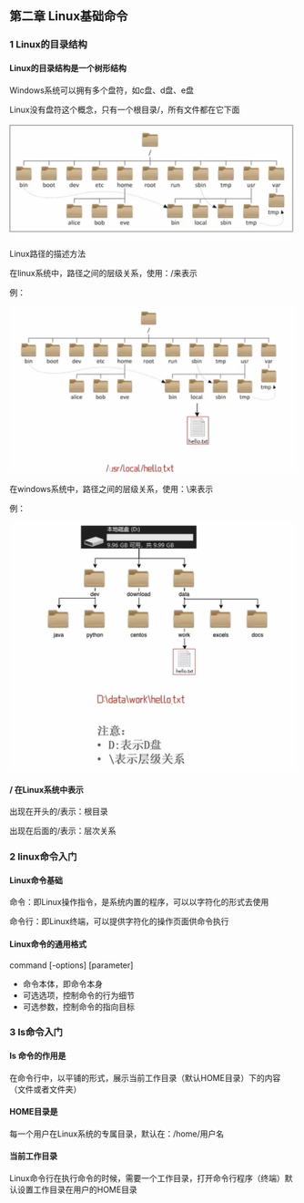 ## 第二章 Linux基础命令

### 1 Linux的目录结构

#### Linux的目录结构是一个树形结构

Windows系统可以拥有多个盘符，如c盘、d盘、e盘

Linux没有盘符这个概念，只有一个根目录/，所有文件都在它下面

![image-20240730164550318](linux.assets/image-20240730164550318.png)

Linux路径的描述方法

在linux系统中，路径之间的层级关系，使用：/来表示

例：

![image-20240730164910949](linux.assets/image-20240730164910949.png)

在windows系统中，路径之间的层级关系，使用：\来表示

例：

![image-20240730164936024](linux.assets/image-20240730164936024.png)

#### / 在Linux系统中表示

出现在开头的/表示：根目录

出现在后面的/表示：层次关系

### 2 linux命令入门

#### Linux命令基础

命令：即Linux操作指令，是系统内置的程序，可以以字符化的形式去使用

命令行：即Linux终端，可以提供字符化的操作页面供命令执行

#### Linux命令的通用格式

command [-options] [parameter]

+ 命令本体，即命令本身
+ 可选选项，控制命令的行为细节
+ 可选参数，控制命令的指向目标

### 3 ls命令入门

#### ls 命令的作用是

在命令行中，以平铺的形式，展示当前工作目录（默认HOME目录）下的内容（文件或者文件夹）

#### HOME目录是

每一个用户在Linux系统的专属目录，默认在：/home/用户名

#### 当前工作目录

Linux命令行在执行命令的时候，需要一个工作目录，打开命令行程序（终端）默认设置工作目录在用户的HOME目录